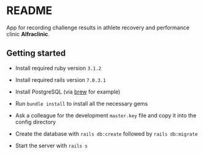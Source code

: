 # README

App for recording challenge results in athlete recovery and performance clinic **Alfraclinic**.

## Getting started

* Install required ruby version `3.1.2`

* Install required rails version `7.0.3.1`

* Install PostgreSQL (via [brew](https://brew.sh) for example)

* Run `bundle install` to install all the necessary gems

* Ask a colleague for the development `master.key` file and copy it into the config directory

* Create the database with `rails db:create` followed by `rails db:migrate`

* Start the server with `rails s`
